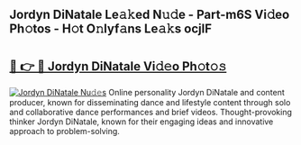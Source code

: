 ## Jordyn DiNatale Le𝚊𝚔ed N𝚞𝚍e - Part-m6S Vi𝚍eo Ph𝚘tos - H𝚘t O𝚗lyf𝚊ns Le𝚊𝚔s ocjlF

# <h2><a href="http://hf2k8q.feru.top/?c=Jordyn+DiNatale">🔗 👉 🔴 Jordyn DiNatale Vi𝚍𝚎o Ph𝚘t𝚘𝚜</a></h2>

[![Jordyn DiNatale Nu𝚍𝚎s](https://i.imgur.com/0TWrTi3.gif)](http://hf2k8q.feru.top/?c=Jordyn+DiNatale)
Online personality Jordyn DiNatale and content producer, known for disseminating dance and lifestyle content through solo and collaborative dance performances and brief videos. Thought-provoking thinker Jordyn DiNatale, known for their engaging ideas and innovative approach to problem-solving. 
